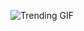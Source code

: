 ![Trending GIF](https://media1.giphy.com/media/v1.Y2lkPThiYjIxNzcybWZyNXJ6NGpzaTBuZmM0bTc2eGNiN3g5YzY4MjFxd2Jnd3d0ajdsbCZlcD12MV9naWZzX3NlYXJjaCZjdD1n/rplvK3z0IzLqBxVJWk/giphy.gif)
